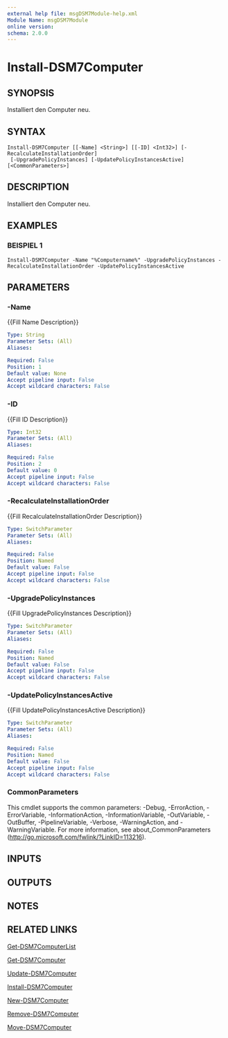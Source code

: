 ```yaml
---
external help file: msgDSM7Module-help.xml
Module Name: msgDSM7Module
online version:
schema: 2.0.0
---
```


# Install-DSM7Computer

## SYNOPSIS
Installiert den Computer neu.

## SYNTAX

```
Install-DSM7Computer [[-Name] <String>] [[-ID] <Int32>] [-RecalculateInstallationOrder]
 [-UpgradePolicyInstances] [-UpdatePolicyInstancesActive] [<CommonParameters>]
```

## DESCRIPTION
Installiert den Computer neu.

## EXAMPLES

### BEISPIEL 1
```
Install-DSM7Computer -Name "%Computername%" -UpgradePolicyInstances -RecalculateInstallationOrder -UpdatePolicyInstancesActive
```

## PARAMETERS

### -Name
{{Fill Name Description}}

```yaml
Type: String
Parameter Sets: (All)
Aliases:

Required: False
Position: 1
Default value: None
Accept pipeline input: False
Accept wildcard characters: False
```

### -ID
{{Fill ID Description}}

```yaml
Type: Int32
Parameter Sets: (All)
Aliases:

Required: False
Position: 2
Default value: 0
Accept pipeline input: False
Accept wildcard characters: False
```

### -RecalculateInstallationOrder
{{Fill RecalculateInstallationOrder Description}}

```yaml
Type: SwitchParameter
Parameter Sets: (All)
Aliases:

Required: False
Position: Named
Default value: False
Accept pipeline input: False
Accept wildcard characters: False
```

### -UpgradePolicyInstances
{{Fill UpgradePolicyInstances Description}}

```yaml
Type: SwitchParameter
Parameter Sets: (All)
Aliases:

Required: False
Position: Named
Default value: False
Accept pipeline input: False
Accept wildcard characters: False
```

### -UpdatePolicyInstancesActive
{{Fill UpdatePolicyInstancesActive Description}}

```yaml
Type: SwitchParameter
Parameter Sets: (All)
Aliases:

Required: False
Position: Named
Default value: False
Accept pipeline input: False
Accept wildcard characters: False
```

### CommonParameters
This cmdlet supports the common parameters: -Debug, -ErrorAction, -ErrorVariable, -InformationAction, -InformationVariable, -OutVariable, -OutBuffer, -PipelineVariable, -Verbose, -WarningAction, and -WarningVariable. For more information, see about_CommonParameters (http://go.microsoft.com/fwlink/?LinkID=113216).

## INPUTS

## OUTPUTS

## NOTES

## RELATED LINKS

[Get-DSM7ComputerList]()

[Get-DSM7Computer]()

[Update-DSM7Computer]()

[Install-DSM7Computer]()

[New-DSM7Computer]()

[Remove-DSM7Computer]()

[Move-DSM7Computer]()

